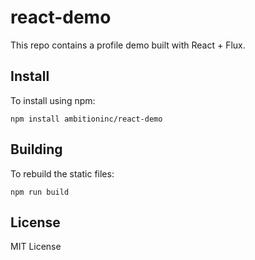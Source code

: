 # react-demo

This repo contains a profile demo built with React + Flux.

## Install

To install using npm:
```shell
npm install ambitioninc/react-demo
```

## Building

To rebuild the static files:
```shell
npm run build
```

## License

MIT License
